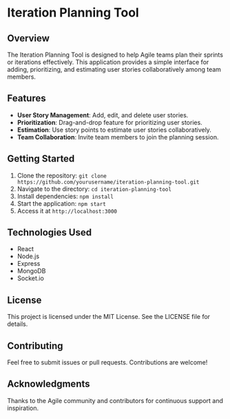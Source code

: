 # Iteration Planning Tool

## Overview
The Iteration Planning Tool is designed to help Agile teams plan their sprints or iterations effectively. This application provides a simple interface for adding, prioritizing, and estimating user stories collaboratively among team members.

## Features
- **User Story Management**: Add, edit, and delete user stories.
- **Prioritization**: Drag-and-drop feature for prioritizing user stories.
- **Estimation**: Use story points to estimate user stories collaboratively.
- **Team Collaboration**: Invite team members to join the planning session.

## Getting Started
1. Clone the repository: `git clone https://github.com/yourusername/iteration-planning-tool.git`
2. Navigate to the directory: `cd iteration-planning-tool`
3. Install dependencies: `npm install`
4. Start the application: `npm start`
5. Access it at `http://localhost:3000`

## Technologies Used
- React
- Node.js
- Express
- MongoDB
- Socket.io

## License
This project is licensed under the MIT License. See the LICENSE file for details.

## Contributing
Feel free to submit issues or pull requests. Contributions are welcome!

## Acknowledgments
Thanks to the Agile community and contributors for continuous support and inspiration.

